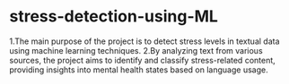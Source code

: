 # stress-detection-using-ML
1.The main purpose of the project is to detect stress levels in textual data using machine learning techniques. 
2.By analyzing text from various sources, the project aims to identify and classify stress-related content, providing insights into mental health states based on language usage.

